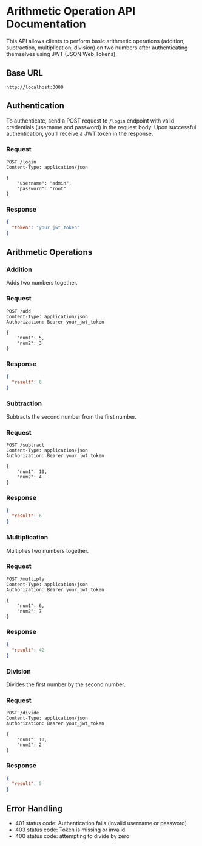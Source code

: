 # Arithmetic Operation API Documentation

This API allows clients to perform basic arithmetic operations (addition, subtraction, multiplication, division) on two numbers after authenticating themselves using JWT (JSON Web Tokens).

## Base URL

```
http://localhost:3000
```

## Authentication

To authenticate, send a POST request to `/login` endpoint with valid credentials (username and password) in the request body. Upon successful authentication, you'll receive a JWT token in the response.

### Request

```http
POST /login
Content-Type: application/json

{
    "username": "admin",
    "password": "root"
}
```

### Response

```json
{
  "token": "your_jwt_token"
}
```

## Arithmetic Operations

### Addition

Adds two numbers together.

### Request

```http
POST /add
Content-Type: application/json
Authorization: Bearer your_jwt_token

{
    "num1": 5,
    "num2": 3
}
```

### Response

```json
{
  "result": 8
}
```

### Subtraction

Subtracts the second number from the first number.

### Request

```http
POST /subtract
Content-Type: application/json
Authorization: Bearer your_jwt_token

{
    "num1": 10,
    "num2": 4
}
```

### Response

```json
{
  "result": 6
}
```

### Multiplication

Multiplies two numbers together.

### Request

```http
POST /multiply
Content-Type: application/json
Authorization: Bearer your_jwt_token

{
    "num1": 6,
    "num2": 7
}
```

### Response

```json
{
  "result": 42
}
```

### Division

Divides the first number by the second number.

### Request

```http
POST /divide
Content-Type: application/json
Authorization: Bearer your_jwt_token

{
    "num1": 10,
    "num2": 2
}
```

### Response

```json
{
  "result": 5
}
```

## Error Handling

- 401 status code: Authentication fails (invalid username or password)
- 403 status code: Token is missing or invalid
- 400 status code: attempting to divide by zero
